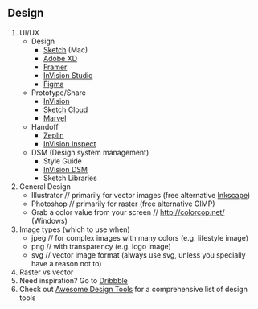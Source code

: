 ## Design 
1. UI/UX 
   - Design
     - [Sketch](https://www.sketchapp.com/) (Mac)
     - [Adobe XD](https://www.adobe.com/products/xd.html)
     - [Framer](https://framer.com/)
     - [InVision Studio](https://www.invisionapp.com/studio)
     - [Figma](https://www.figma.com/)
   - Prototype/Share
     - [InVision](https://www.invisionapp.com/)
     - [Sketch Cloud](https://www.sketchapp.com/)
     - [Marvel](https://marvelapp.com/)
   - Handoff
     - [Zeplin](https://zeplin.io/)
     - [InVision Inspect](https://www.invisionapp.com/feature/inspect/)
   - DSM (Design system management)
     - Style Guide
     - [InVision DSM](https://www.invisionapp.com/design-system-manager/learn)
     - Sketch Libraries
1. General Design
   - Illustrator // primarily for vector images (free alternative [Inkscape](https://inkscape.org/))
   - Photoshop // primarily for raster (free alternative GIMP)
   - Grab a color value from your screen // http://colorcop.net/  (Windows)
1. Image types (which to use when)
   - jpeg // for complex images with many colors (e.g. lifestyle image)
   - png // with transparency (e.g. logo image)
   - svg // vector image format (always use svg, unless you specially have a reason not to)
1. Raster vs vector
1. Need inspiration? Go to [Dribbble](https://dribbble.com/)
1. Check out [Awesome Design Tools](https://github.com/LisaDziuba/Awesome-Design-Tools) for a comprehensive list of design tools
